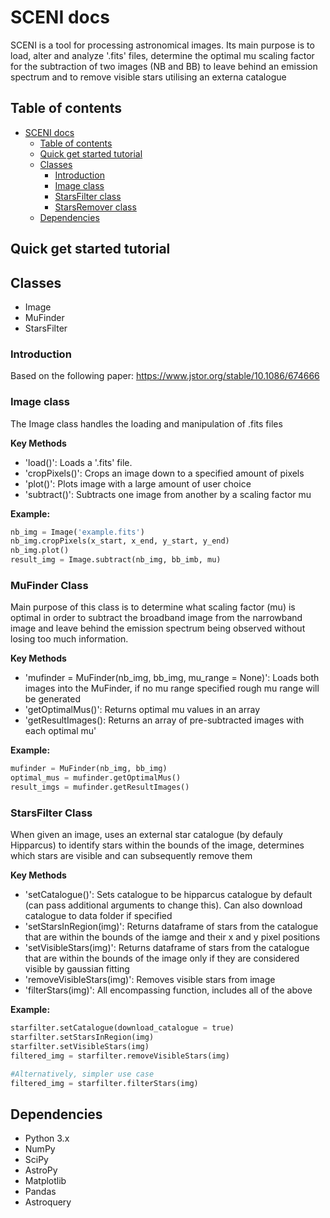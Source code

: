 # SCENI docs
SCENI is a tool for processing astronomical images. Its main purpose is to load, alter and analyze '.fits' files, determine the optimal mu scaling factor for the subtraction of two images (NB and BB) to leave behind an emission spectrum and to remove visible stars utilising an externa catalogue

## Table of contents
- [SCENI docs](#sceni-docs)
  - [Table of contents](#table-of-contents)
  - [Quick get started tutorial](#quick-get-started-tutorial)
  - [Classes](#classes)
    - [Introduction](#introduction)
    - [Image class](#image-class)
    - [StarsFilter class](#starsfilter-class)
    - [StarsRemover class](#starsremover-class)
  - [Dependencies](#dependencies)

## Quick get started tutorial

## Classes
- Image
- MuFinder
- StarsFilter

### Introduction
Based on the following paper: https://www.jstor.org/stable/10.1086/674666

### Image class
The Image class handles the loading and manipulation of .fits files

**Key Methods**
- 'load()': Loads a '.fits' file.
- 'cropPixels()': Crops an image down to a specified amount of pixels
- 'plot()': Plots image with a large amount of user choice
- 'subtract()': Subtracts one image from another by a scaling factor mu

**Example:**
```python
nb_img = Image('example.fits')
nb_img.cropPixels(x_start, x_end, y_start, y_end)
nb_img.plot()
result_img = Image.subtract(nb_img, bb_imb, mu)
```

### MuFinder Class
Main purpose of this class is to determine what scaling factor (mu) is optimal in order to subtract the broadband image from the narrowband image and leave behind the emission spectrum being observed without losing too much information.

**Key Methods**
- 'mufinder = MuFinder(nb_img, bb_img, mu_range = None)': Loads both images into the MuFinder, if no mu range specified rough mu range will be generated
- 'getOptimalMus()': Returns optimal mu values in an array
- 'getResultImages(): Returns an array of pre-subtracted images with each optimal mu'

**Example:**
```python
mufinder = MuFinder(nb_img, bb_img)
optimal_mus = mufinder.getOptimalMus()
result_imgs = mufinder.getResultImages()
```
### StarsFilter Class
When given an image, uses an external star catalogue (by defauly Hipparcus) to identify stars within the bounds of the image, determines which stars are visible and can subsequently remove them

**Key Methods**
- 'setCatalogue()': Sets catalogue to be hipparcus catalogue by default (can pass additional arguments to change this). Can also download catalogue to data folder if specified
- 'setStarsInRegion(img)': Returns dataframe of stars from the catalogue that are within the bounds of the iamge and their x and y pixel positions
- 'setVisibleStars(img)': Returns dataframe of stars from the catalogue that are within the bounds of the image only if they are considered visible by gaussian fitting
- 'removeVisibleStars(img)': Removes visible stars from image
- 'filterStars(img)': All encompassing function, includes all of the above

**Example:**
```python
starfilter.setCatalogue(download_catalogue = true)
starfilter.setStarsInRegion(img)
starfilter.setVisibleStars(img)
filtered_img = starfilter.removeVisibleStars(img)

#Alternatively, simpler use case
filtered_img = starfilter.filterStars(img)
```

## Dependencies
- Python 3.x
- NumPy
- SciPy
- AstroPy
- Matplotlib
- Pandas
- Astroquery
